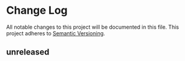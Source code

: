 # Change Log
All notable changes to this project will be documented in this file.
This project adheres to [Semantic Versioning](http://semver.org/).

## unreleased